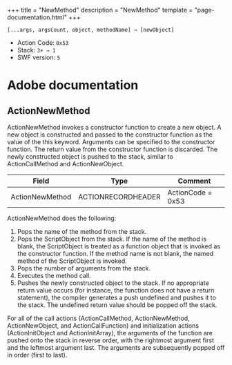 +++
title = "NewMethod"
description = "NewMethod"
template = "page-documentation.html"
+++

```
[...args, argsCount, object, methodName] → [newObject]
```

- Action Code: `0x53`
- Stack: `3+ → 1`
- SWF version: `5`

# Adobe documentation

## ActionNewMethod

ActionNewMethod invokes a constructor function to create a new object. A new object is constructed and
passed to the constructor function as the value of the this keyword. Arguments can be specified to the
constructor function. The return value from the constructor function is discarded. The newly constructed object
is pushed to the stack, similar to ActionCallMethod and ActionNewObject.

| Field            | Type               | Comment           |
|------------------|--------------------|-------------------|
| ActionNewMethod  | ACTIONRECORDHEADER | ActionCode = 0x53 |

ActionNewMethod does the following:
1. Pops the name of the method from the stack.
2. Pops the ScriptObject from the stack. If the name of the method is blank, the ScriptObject is treated as a
   function object that is invoked as the constructor function. If the method name is not blank, the named
   method of the ScriptObject is invoked.
3. Pops the number of arguments from the stack.
4. Executes the method call.
5. Pushes the newly constructed object to the stack. If no appropriate return value occurs (for instance, the
   function does not have a return statement), the compiler generates a push undefined and pushes it to
   the stack. The undefined return value should be popped off the stack.

For all of the call actions (ActionCallMethod, ActionNewMethod, ActionNewObject, and ActionCallFunction) and
initialization actions (ActionInitObject and ActionInitArray), the arguments of the function are pushed onto the
stack in reverse order, with the rightmost argument first and the leftmost argument last. The arguments are
subsequently popped off in order (first to last).
